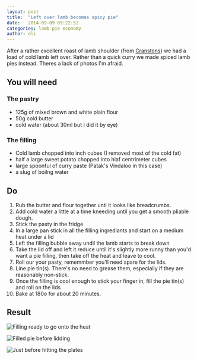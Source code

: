 ```yaml
---
layout: post
title:  "Left over lamb becomes spicy pie"
date:   2014-09-09 09:22:52
categories: lamb pie economy
author: oli
---
```


After a rather excellent roast of lamb shoulder (from [Cranstons](http://www.cranstons.net/)) we had a load of cold lamb left over.  Rather than a quick curry we made spiced lamb pies instead.  Theres a lack of photos I'm afraid.


## You will need

### The pastry
* 125g of mixed brown and white plain flour
* 50g cold butter
* cold water (about 30ml but I did it by eye)

### The filling

* Cold lamb chopped into inch cubes (I removed most of the cold fat)
* half a large sweet potato chopped into hlaf centrimeter cubes
* large spoonful of curry paste (Patak's Vindaloo in this case)
* a slug of boilng water



## Do

1. Rub the butter and flour together unti it looks like breadcrumbs.
2. Add cold water a little at a time kneeding until you get a smooth pliable dough.
3. Stick the pasty in the fridge
4. In a large pan stick in all the filling ingrediants and start on a medium heat under a lid
5. Left the filling bubble away undil the lamb starts to break down
6. Take the lid off and left it reduce until it's slightly more runny than you'd want a pie filling, then take off the heat and leave to cool.
7. Roll our your pasty, rememmber you'll need spare for the lids.
8. Line pie tin(s).  There's no need to grease them, especially if they are reasonably non-stick.
9. Once the filling is cool enough to stick your finger in, fill the pie tin(s) and roll on the lids
10. Bake at 180o for about 20 minutes.

## Result

![Filling ready to go onto the heat](https://lh4.googleusercontent.com/-TOSVYeiPdZI/VAtHiaxyNZI/AAAAAAAAGrE/7b7jaxxHH5Q/w419-h558-no/IMG_20140906_184046.jpg "Filling ready to go onto the heat")

![Filled pie before lidding](https://lh3.googleusercontent.com/-A3f5F39MM7E/VAtMJDmQhkI/AAAAAAAAGrU/f85HLFKnAVY/w419-h558-no/IMG_20140906_190029.jpg "Filled pie before lidding")

![Just before hitting the plates](https://lh6.googleusercontent.com/-XLqJI4YJOiI/VAtT_E_RhgI/AAAAAAAAGro/RaL-obWDX3o/w419-h558-no/IMG_20140906_193358.jpg "Just before hitting the plates")